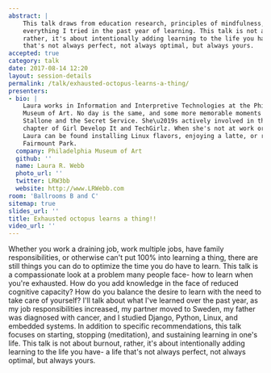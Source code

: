 ```yaml
---
abstract: |
    This talk draws from education research, principles of mindfulness, and
    everything I tried in the past year of learning. This talk is not about burnout,
    rather, it's about intentionally adding learning to the life you have- a life
    that's not always perfect, not always optimal, but always yours.
accepted: true
category: talk
date: 2017-08-14 12:20
layout: session-details
permalink: /talk/exhausted-octopus-learns-a-thing/
presenters:
- bio: |
    Laura works in Information and Interpretive Technologies at the Philadelphia
    Museum of Art. No day is the same, and some more memorable moments include Sylvester
    Stallone and the Secret Service. She\u2019s actively involved in the Philadelphia
    chapter of Girl Develop It and TechGirlz. When she's not at work or volunteering,
    Laura can be found installing Linux flavors, enjoying a latte, or running in
    Fairmount Park.
  company: Philadelphia Museum of Art
  github: ''
  name: Laura R. Webb
  photo_url: ''
  twitter: LRW3bb
  website: http://www.LRWebb.com
room: 'Ballrooms B and C'
sitemap: true
slides_url: ''
title: Exhausted octopus learns a thing!!
video_url: ''
---
```


Whether you work a draining job, work multiple jobs, have family responsibilities, or otherwise can't put 100% into learning a thing, there are still things you can do to optimize the time you do have to learn. This talk is a compassionate look at a problem many people face- how to learn when you're exhausted. How do you add knowledge in the face of reduced cognitive capacity? How do you balance the desire to learn with the need to take care of yourself? I'll talk about what I've learned over the past year, as my job responsibilities  increased, my partner moved to Sweden, my father was diagnosed with cancer, and I studied Django, Python, Linux, and embedded systems. In addition to specific recommendations, this talk focuses on starting, stopping (meditation), and sustaining learning in one's life. This talk is not about burnout, rather, it's about intentionally adding learning to the life you have- a life that's not always perfect, not always optimal, but always yours.
